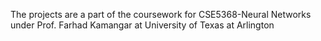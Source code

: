 The projects are a part of the coursework for CSE5368-Neural Networks under Prof. Farhad Kamangar at University of Texas at Arlington
